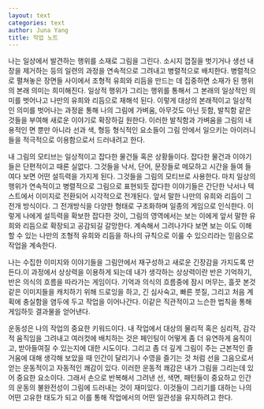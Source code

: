 ```yaml
---
layout: text
categories: text
author: Juna Yang
title: 작업 노트
---
```


나는 일상에서 발견하는 행위를 소재로 그림을 그린다. 소시지 껍질을 벗기거나 생선 내장을 제거하는 등의 일련의 과정을 연속적으로 그려내고 병렬적으로 배치한다. 병렬적으로 펼쳐놓은 장면들 사이에서 조형적 유희와 리듬을 만드는 데 집중하면 소재가 된 행위의 본래 의미는 희미해진다. 일상적 행위가 그리는 행위를 통해서 그 본래의 일상적인 의미를 벗어나고 나만의 유희와 리듬으로 재해석 된다. 이렇게 대상의 본래적이고 일상적인 의미를 벗어나는 과정읕 통해 나의 그림에 가벼움, 아무것도 아닌 듯함, 발칙함 같은 것들을 부여해 새로운 이야기로 확장하길 원한다. 이러한 발칙함과 가벼움을 그림의 내용적인 면 뿐만 아니라 선과 색, 형등 형식적인 요소들이 그림 안에서 일으키는 아이러니들을 적극적으로 이용함으로서 드러내려고 한다.

내 그림의 모티브는 일상적이고 잡다한 물건들 혹은 상황들이다. 잡다한 물건과 이야기들은 단편적이고 때론 실없다. 그것들을 낙서, 단어, 문장들로 메모하고 시간을 들여 들여다 보면 어떤 설득력을 가지게 된다. 그것들을 그림의 모티브로 사용한다. 마치 일상의 행위가 연속적이고 병렬적으로 그림으로 표현되듯 잡다한 이야기들은 간단한 낙서나 텍스트에서 이미지로 전환되어 시각적으로 전개된다. 앞서 말한 나만의 유희와 리듬이 그 전개 방식이다. 그 전개방식을 다양한 형태로 구조화하며 일종의 게임으로 인식한다. 이렇게 나에게 설득력을 확보한 잡다한 것이, 그림의 영역에서는 보는 이에게 앞서 말한 유희와 리듬으로 확장되고 공감되길 갈망한다. 계속해서 그려나가다 보면 보는 이도 이해할 수 있는 나만의 조형적 유희와 리듬을 하나의 규칙으로 이룰 수 있으리라는 믿음으로 작업을 계속한다.

나는 수집한 이미지와 이야기들을 그림안에서 재구성하고 새로운 긴장감을 가지도록 만든다.이 과정에서 상상력을 이용하게 되는데 내가 생각하는 상상력이란 반은 기억하기, 반은 의식의 흐름을 따라가는 게임이다. 기억과 의식의 흐름중에 잠시 머무는, 흘끗 본것 같은 이미지들을 캐치하기 위해 드로잉을 하고, 긴 심사숙고, 빠른 붓질, 그리고 처음 계획에 충실함을 염두에 두고 작업을 이어나간다. 이같은 직관적이고 느슨한 법칙을 통해 게임하듯 결과물을 얻어낸다.

운동성은 나의 작업의 중요한 키워드이다. 내 작업에서 대상의 물리적 혹은 심리적, 감각적 움직임을 그려내고 여러컷에 배치하는 것은 페인팅이 어떻게 좀 더 유연하게 움직이고, 받아들여질 수 있는지에 대한 시도이다. 그리고 좀 더 깊게 그림이 주는 근본적인 즐거움에 대해 생각해 보았을 때 인간이 달리기나 수영을 즐기는 것 처럼 선을 그음으로서 얻는 운동적이고 자동적인 쾌감이 있다. 이러한 운동적 쾌감은 내가 그림을 그리는데 있어 중요한 요소이다. 그래서 손으로 반복해서 그려낸 선, 색면, 패턴들이 중요하고 인간의 운동의 불완전성이 그림에 드러내는 것이 재미있다. 이것들이 그리기를 대하는 나의 어떤 고유한 태도가 되고 이를 통해 작업에서의 어떤 일관성을 유지하려고 한다.
